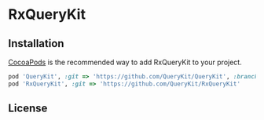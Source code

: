 # RxQueryKit

## Installation

[CocoaPods](http://cocoapods.org) is the recommended way to add RxQueryKit to your project.

```ruby
pod 'QueryKit', :git => 'https://github.com/QueryKit/QueryKit', :branch => 'swift-2.0'
pod 'RxQueryKit', :git => 'https://github.com/QueryKit/RxQueryKit'
```

## License


